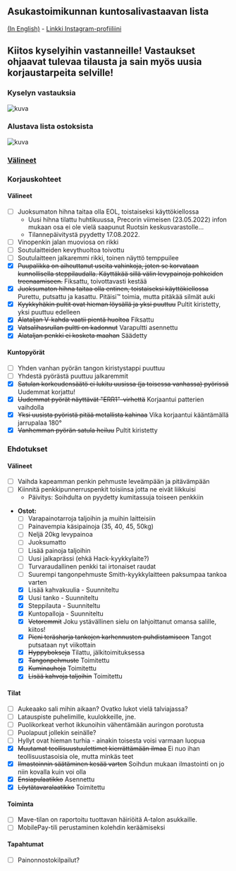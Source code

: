 ## Asukastoimikunnan kuntosalivastaavan lista
[(In English)](README.md) - [Linkki Instagram-profiiliini](https://www.instagram.com/sund_berg/)

## Kiitos kyselyihin vastanneille! Vastaukset ohjaavat tulevaa tilausta ja sain myös uusia korjaustarpeita selville! 

### Kyselyn vastauksia
![kuva](https://user-images.githubusercontent.com/9089790/185351325-c9881798-3da9-4d49-b0e2-f0e403677d0b.png)

### Alustava lista ostoksista
![kuva](https://user-images.githubusercontent.com/9089790/185351543-85fb7f50-115b-4504-ae0b-1c4387172c1d.png)

### [Välineet](Items.md)

### Korjauskohteet

#### Välineet
- [ ] Juoksumaton hihna taitaa olla EOL, toistaiseksi käyttökiellossa
  - Uusi hihna tilattu huhtikuussa, Precorin viimeisen (23.05.2022) infon mukaan osa ei ole vielä saapunut Ruotsin keskusvarastolle...
  - Tilannepäivitystä pyydetty 17.08.2022.
- [ ] Vinopenkin jalan muoviosa on rikki
- [ ] Soutulaitteiden kevythuoltoa toivottu
- [ ] Soutulaitteen jalkaremmi rikki, toinen näyttö temppuilee
- [x] ~~Puupalikka on aiheuttanut useita vahinkoja, joten se korvataan kunnollisella steppilaudalla. Käyttäkää sillä välin levypainoja pohkeiden treenaamiseen.~~ Fiksattu, toivottavasti kestää
- [x] ~~Juoksumaton hihna taitaa olla entinen, toistaiseksi käyttökiellossa~~ Purettu, putsattu ja kasattu. Pitäisi™ toimia, mutta pitäkää silmät auki
- [x] ~~Kyykkyhäkin pultit ovat hieman löysällä ja yksi puuttuu~~ Pultit kiristetty, yksi puuttuu edelleen
- [x] ~~Alataljan V-kahda vaatii pientä huoltoa~~ Fiksattu
- [x] ~~Vatsalihasrullan pultti on kadonnut~~ Varapultti asennettu
- [x] ~~Alataljan penkki ei kosketa maahan~~ Säädetty

#### Kuntopyörät

- [ ] Yhden vanhan pyörän tangon kiristystappi puuttuu
- [ ] Yhdestä pyörästä puuttuu jalkaremmit
- [x] ~~Satulan korkeudensäätö ei lukitu uusissa (ja toisessa vanhassa) pyörissä~~ Uudemmat korjattu!
- [x] ~~Uudemmat pyörät näyttävät "ERR1"-virhettä~~ Korjaantui patterien vaihdolla
- [x] ~~Yksi uusista pyöristä pitää metallista kahinaa~~ Vika korjaantui kääntämällä jarrupalaa 180°
- [x] ~~Vanhemman pyörän satula heiluu~~ Pultit kiristetty

### Ehdotukset

#### Välineet

- [ ] Vaihda kapeamman penkin pehmuste leveämpään ja pitävämpään
- [ ] Kiinnitä penkkipunnerruspenkit toisiinsa jotta ne eivät liikkuisi 
    - Päivitys: Soihdulta on pyydetty kumitassuja toiseen penkkiin
- **Ostot:**
  - [ ] Varapainotarroja taljoihin ja muihin laitteisiin
  - [ ] Painavempia käsipainoja (35, 40, 45, 50kg)
  - [ ] Neljä 20kg levypainoa
  - [ ] Juoksumatto
  - [ ] Lisää painoja taljoihin
  - [ ] Uusi jalkaprässi (ehkä Hack-kyykkylaite?)
  - [ ] Turvaraudallinen penkki tai irtonaiset raudat
  - [ ] Suurempi tangonpehmuste Smith-kyykkylaitteen paksumpaa tankoa varten
  - [x] Lisää kahvakuulia - Suunniteltu
  - [x] Uusi tanko - Suunniteltu
  - [x] Steppilauta - Suunniteltu
  - [x] Kuntopalloja - Suunniteltu
  - [x] ~~Vetoremmit~~ Joku ystävällinen sielu on lahjoittanut omansa salille, kiitos!
  - [x] ~~Pieni teräsharja tankojen karhennusten puhdistamiseen~~ Tangot putsataan nyt viikottain
  - [x] ~~Hyppybokseja~~ Tilattu, jälkitoimituksessa
  - [x] ~~Tangonpehmuste~~ Toimitettu
  - [x] ~~Kuminauhoja~~ Toimitettu
  - [x] ~~Lisää kahvoja taljoihin~~ Toimitettu

#### Tilat

- [ ] Aukeaako sali mihin aikaan? Ovatko lukot vielä talviajassa?
- [ ] Latauspiste puhelimille, kuulokkeille, jne.
- [ ] Puolikorkeat verhot ikkunoihin vähentämään auringon porotusta
- [ ] Puolapuut jollekin seinälle?
- [ ] Hyllyt ovat hieman turhia - ainakin toisesta voisi varmaan luopua
- [x] ~~Muutamat teollisuustuulettimet kierrättämään ilmaa~~ Ei nuo ihan teollisuustasoisia ole, mutta minkäs teet
- [x] ~~Ilmastoinnin säätäminen kesää varten~~ Soihdun mukaan ilmastointi on jo niin kovalla kuin voi olla
- [x] ~~Ensiapulaatikko~~ Asennettu
- [x] ~~Löytätavaralaatikko~~ Toimitettu

#### Toiminta
- [ ] Mave-tilan on raportoitu tuottavan häiriöitä A-talon asukkaille.
- [ ] MobilePay-tili perustaminen kolehdin keräämiseksi 

#### Tapahtumat
- [ ] Painonnostokilpailut?

